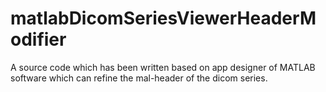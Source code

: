 # matlabDicomSeriesViewerHeaderModifier
A source code which has been written based on app designer of MATLAB software which can refine the mal-header of the dicom series.
